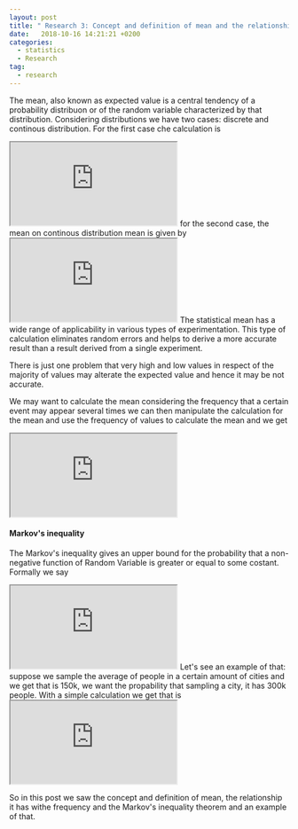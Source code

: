 ```yaml
---
layout: post
title: " Research 3: Concept and definition of mean and the relationship with frequency. The Markov's inequality."
date:   2018-10-16 14:21:21 +0200
categories:
  - statistics
  - Research
tag:
  - research
---
```


The mean, also known as expected value is a central tendency of a probability 
distribuon or of the random variable characterized by that distribution. Considering 
distributions we have two cases: discrete and continous distribution. For the 
first case che calculation is
<iframe src="http://mathurl.com/y7kquucu"></iframe> 
for the second case, the mean on continous distribution mean is given by 
<iframe src="http://mathurl.com/y8x68p93"></iframe>
The statistical mean has a wide range of applicability in various types 
of experimentation. This type of calculation eliminates random errors and 
helps to derive a more accurate result than a result derived from a single 
experiment.

There is just one problem that very high and low values in respect of the
majority of values may alterate the expected value and hence it may be not
accurate.


We may want to calculate the mean considering the frequency that a certain 
event may appear several times we can then manipulate the calculation for 
the mean and use the frequency of values to calculate the mean and we get 
<iframe src="http://mathurl.com/y7xsyh42"></iframe>

#### Markov's inequality
The Markov's inequality gives an upper bound for the probability that a 
non-negative function of Random Variable is greater or equal to some costant.
Formally we say
<iframe src="http://mathurl.com/ya2zbdpc"></iframe>
Let's see an example of that:
suppose we sample the average of people in a certain amount of cities and we
get that is 150k, we want the propability that sampling a city, it has 300k
people. With a simple calculation we get that is
<iframe src="http://mathurl.com/yb47p3x9"></iframe>

So in this post we saw the concept and definition of mean, the relationship it has withe frequency and the Markov's inequality theorem and an example of that.
